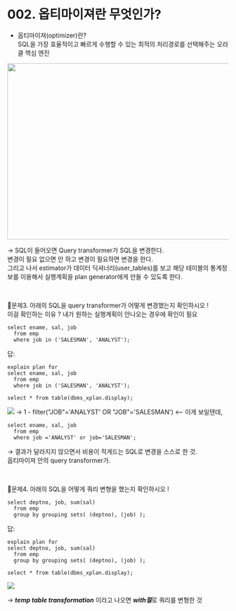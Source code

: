 # 002.  옵티마이져란 무엇인가?

- 옵티마이져(optimizer)란?  
  SQL을 가장 효율적이고 빠르게 수행할 수 있는 최적의 처리경로를 선택해주는 오라클 핵심 엔진


<img src="https://github.com/goguma999/newjourney/blob/main/002-1.png" width=600 height=400>

→ SQL이 들어오면 Query transformer가 SQL을 변경한다.   
 변경이 필요 없으면 안 하고 변경이 필요하면 변경을 한다.   
 그리고 나서 estimator가 데이터 딕셔너리(user_tables)를 보고
 해당 테이블의 통계정보를 이용해서 실행계획을 plan generator에게
 만들 수 있도록 한다.   

&nbsp;

🔷문제3. 아래의 SQL을 query transformer가 어떻게 변경했는지 확인하시오 !   
 이걸 확인하는 이유 ?  내가 원하는 실행계획이 안나오는 경우에 확인이 필요
```
select ename, sal, job
  from emp
  where job in ('SALESMAN', 'ANALYST');
```
답:
```
explain plan for
select ename, sal, job
  from emp
  where job in ('SALESMAN', 'ANALYST');

select * from table(dbms_xplan.display);
```
<img src="https://github.com/goguma999/newjourney/blob/main/002-2.png" >
→ 1 - filter("JOB"='ANALYST' OR "JOB"='SALESMAN')  <-- 이게 보일텐데,

```
select ename, sal, job
  from emp
  where job ='ANALYST' or job='SALESMAN'; 
```

→ 결과가 달라지지 않으면서 비용이 적게드는 SQL로 변경을 스스로 한 것.  
  옵티마이져 안의 query transformer가.   

&nbsp;

🔷문제4. 아래의 SQL을 어떻게 쿼리 변형을 했는지 확인하시오 !
```
select deptno, job, sum(sal)
  from emp
  group by grouping sets( (deptno), (job) );
```

답:  
```
explain plan for 
select deptno, job, sum(sal)
  from emp
  group by grouping sets( (deptno), (job) );

select * from table(dbms_xplan.display);
```

<img src="https://github.com/goguma999/newjourney/blob/main/002-3.png" >

→ ***temp table transformation*** 이라고 나오면 ***with절***로 쿼리를 변형한 것
